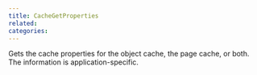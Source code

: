 ```yaml
---
title: CacheGetProperties
related:
categories:
---
```


Gets the cache properties for the object cache, the page cache, or both. The information is application-specific.